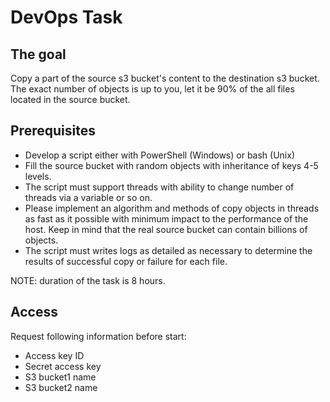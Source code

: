# DevOps Task

## The goal
Copy a part of the source s3 bucket's content to the destination s3 bucket. The exact number of objects is up to you, let it be 90% of the all files located in the source bucket.

## Prerequisites 
- Develop a script either with PowerShell (Windows) or bash (Unix)
- Fill the source bucket with random objects with inheritance of keys 4-5 levels. 
- The script must support threads with ability to change number of threads via a variable or so on.
- Please implement an algorithm and methods of copy objects in threads as fast as it possible with minimum impact to the performance of the host. Keep in mind that the real source bucket can contain billions of objects.
- The script must writes logs as detailed as necessary to determine the results of successful copy or failure for each file.

NOTE: duration of the task is 8 hours.

## Access
Request following information before start:
- Access key ID 
- Secret access key
- S3 bucket1 name
- S3 bucket2 name